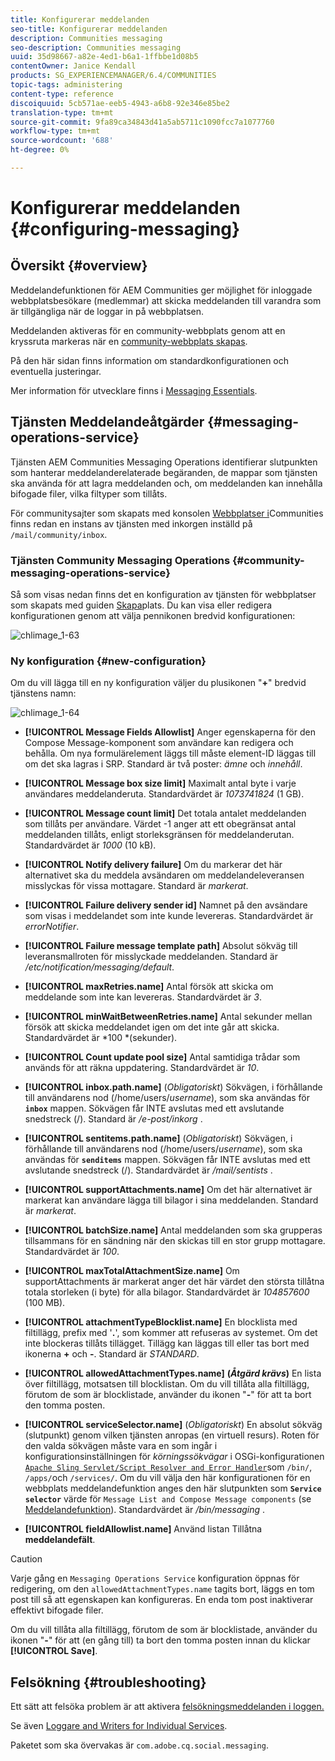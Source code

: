 ```yaml
---
title: Konfigurerar meddelanden
seo-title: Konfigurerar meddelanden
description: Communities messaging
seo-description: Communities messaging
uuid: 35d98667-a82e-4ed1-b6a1-1ffbbe1d08b5
contentOwner: Janice Kendall
products: SG_EXPERIENCEMANAGER/6.4/COMMUNITIES
topic-tags: administering
content-type: reference
discoiquuid: 5cb571ae-eeb5-4943-a6b8-92e346e85be2
translation-type: tm+mt
source-git-commit: 9fa89ca34843d41a5ab5711c1090fcc7a1077760
workflow-type: tm+mt
source-wordcount: '688'
ht-degree: 0%

---
```



# Konfigurerar meddelanden {#configuring-messaging}

## Översikt {#overview}

Meddelandefunktionen för AEM Communities ger möjlighet för inloggade webbplatsbesökare (medlemmar) att skicka meddelanden till varandra som är tillgängliga när de loggar in på webbplatsen.

Meddelanden aktiveras för en community-webbplats genom att en kryssruta markeras när en [community-webbplats skapas](sites-console.md).

På den här sidan finns information om standardkonfigurationen och eventuella justeringar.

Mer information för utvecklare finns i [Messaging Essentials](essentials-messaging.md).

## Tjänsten Meddelandeåtgärder {#messaging-operations-service}

Tjänsten [](http://localhost:4502/system/console/configMgr/com.adobe.cq.social.messaging.client.endpoints.impl.MessagingOperationsServiceImpl) AEM Communities Messaging Operations identifierar slutpunkten som hanterar meddelanderelaterade begäranden, de mappar som tjänsten ska använda för att lagra meddelanden och, om meddelanden kan innehålla bifogade filer, vilka filtyper som tillåts.

För communitysajter som skapats med konsolen [Webbplatser i](sites-console.md)Communities finns redan en instans av tjänsten med inkorgen inställd på `/mail/community/inbox`.

### Tjänsten Community Messaging Operations {#community-messaging-operations-service}

Så som visas nedan finns det en konfiguration av tjänsten för webbplatser som skapats med guiden [Skapa](sites-console.md)plats. Du kan visa eller redigera konfigurationen genom att välja pennikonen bredvid konfigurationen:

![chlimage_1-63](assets/chlimage_1-63.png)

### Ny konfiguration {#new-configuration}

Om du vill lägga till en ny konfiguration väljer du plusikonen &quot;**+**&quot; bredvid tjänstens namn:

![chlimage_1-64](assets/chlimage_1-64.png)

* **[!UICONTROL Message Fields Allowlist]**
Anger egenskaperna för den Compose Message-komponent som användare kan redigera och behålla. Om nya formulärelement läggs till måste element-ID läggas till om det ska lagras i SRP. Standard är två poster: *ämne* och *innehåll*.

* **[!UICONTROL Message box size limit]**
Maximalt antal byte i varje användares meddelanderuta. Standardvärdet är *1073741824* (1 GB).

* **[!UICONTROL Message count limit]**
Det totala antalet meddelanden som tillåts per användare. Värdet -1 anger att ett obegränsat antal meddelanden tillåts, enligt storleksgränsen för meddelanderutan. Standardvärdet är *1000* (10 kB).

* **[!UICONTROL Notify delivery failure]**
Om du markerar det här alternativet ska du meddela avsändaren om meddelandeleveransen misslyckas för vissa mottagare. Standard är *markerat*.

* **[!UICONTROL Failure delivery sender id]**
Namnet på den avsändare som visas i meddelandet som inte kunde levereras. Standardvärdet är *errorNotifier*.

* **[!UICONTROL Failure message template path]**
Absolut sökväg till leveransmallroten för misslyckade meddelanden. Standard är */etc/notification/messaging/default*.

* **[!UICONTROL maxRetries.name]**
Antal försök att skicka om meddelande som inte kan levereras. Standardvärdet är *3*.

* **[!UICONTROL minWaitBetweenRetries.name]**
Antal sekunder mellan försök att skicka meddelandet igen om det inte går att skicka. Standardvärdet är *100 *(sekunder).

* **[!UICONTROL Count update pool size]**
Antal samtidiga trådar som används för att räkna uppdatering. Standardvärdet är *10*.

* **[!UICONTROL inbox.path.name]**
(*Obligatoriskt*) Sökvägen, i förhållande till användarens nod (/home/users/*username*), som ska användas för **`inbox`** mappen. Sökvägen får INTE avslutas med ett avslutande snedstreck (/). Standard är */e-post/inkorg* .

* **[!UICONTROL sentitems.path.name]**
(*Obligatoriskt*) Sökvägen, i förhållande till användarens nod (/home/users/*username*), som ska användas för **`senditems`** mappen. Sökvägen får INTE avslutas med ett avslutande snedstreck (/). Standardvärdet är */mail/sentists* .

* **[!UICONTROL supportAttachments.name]**
Om det här alternativet är markerat kan användare lägga till bilagor i sina meddelanden. Standard är *markerat*.

* **[!UICONTROL batchSize.name]**
Antal meddelanden som ska grupperas tillsammans för en sändning när den skickas till en stor grupp mottagare. Standardvärdet är *100*.

* **[!UICONTROL maxTotalAttachmentSize.name]**
Om supportAttachments är markerat anger det här värdet den största tillåtna totala storleken (i byte) för alla bilagor. Standardvärdet är *104857600* (100 MB).

* **[!UICONTROL attachmentTypeBlocklist.name]**
En blocklista med filtillägg, prefix med &#39;**.**&#39;, som kommer att refuseras av systemet. Om det inte blockeras tillåts tillägget. Tillägg kan läggas till eller tas bort med ikonerna **+** och **-**. Standard är *STANDARD*.

* **[!UICONTROL allowedAttachmentTypes.name]**
   **(*Åtgärd krävs*)** En lista över filtillägg, motsatsen till blocklistan. Om du vill tillåta alla filtillägg, förutom de som är blocklistade, använder du ikonen &quot;**-**&quot; för att ta bort den tomma posten.

* **[!UICONTROL serviceSelector.name]**
(*Obligatoriskt*) En absolut sökväg (slutpunkt) genom vilken tjänsten anropas (en virtuell resurs). Roten för den valda sökvägen måste vara en som ingår i konfigurationsinställningen för *körningssökvägar* i OSGi-konfigurationen [ `Apache Sling Servlet/Script Resolver and Error Handler`](http://localhost:4502/system/console/configMgr/org.apache.sling.servlets.resolver.SlingServletResolver)som `/bin/`, `/apps/`och `/services/`. Om du vill välja den här konfigurationen för en webbplats meddelandefunktion anges den här slutpunkten som **`Service selector`** värde för `Message List and Compose Message components` (se [Meddelandefunktion](configure-messaging.md)). Standardvärdet är */bin/messaging* .

* **[!UICONTROL fieldAllowlist.name]**
Använd listan Tillåtna **meddelandefält**.

>[!CAUTION]
>
>Varje gång en `Messaging Operations Service` konfiguration öppnas för redigering, om den `allowedAttachmentTypes.name` tagits bort, läggs en tom post till så att egenskapen kan konfigureras. En enda tom post inaktiverar effektivt bifogade filer.
>
>Om du vill tillåta alla filtillägg, förutom de som är blocklistade, använder du ikonen &quot;**-**&quot; för att (en gång till) ta bort den tomma posten innan du klickar **[!UICONTROL Save]**.

## Felsökning {#troubleshooting}

Ett sätt att felsöka problem är att aktivera [felsökningsmeddelanden i loggen.](../../help/sites-administering/troubleshooting.md)

Se även [Loggare and Writers for Individual Services](../../help/sites-deploying/configure-logging.md#loggers-and-writers-for-individual-services).

Paketet som ska övervakas är `com.adobe.cq.social.messaging`.
